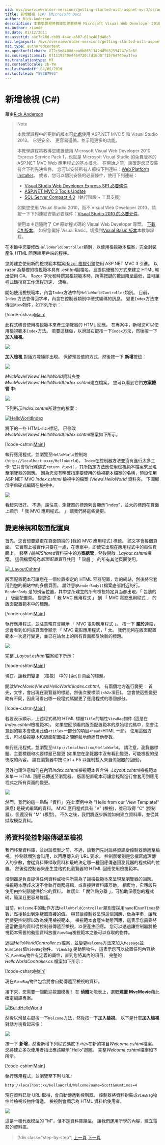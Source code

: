 ```yaml
---
uid: mvc/overview/older-versions/getting-started-with-aspnet-mvc3/cs/adding-a-view
title: 新增檢視 (C#) |Microsoft Docs
author: Rick-Anderson
description: 本教學課程將教導您建置使用 Microsoft Visual Web Developer 2010 Express Service Pack 1，也就是 ASP.NET MVC Web 應用程式的基本概念...
ms.author: riande
ms.date: 01/12/2011
ms.assetid: abc7c78d-cb09-4a4c-a887-61bc401d40e3
msc.legacyurl: /mvc/overview/older-versions/getting-started-with-aspnet-mvc3/cs/adding-a-view
msc.type: authoredcontent
ms.openlocfilehash: 872c5e8400daea0b8651342d45082594747e2e8f
ms.sourcegitcommit: 0f1119340e4464720cfd16d0ff15764746ea1fea
ms.translationtype: MT
ms.contentlocale: zh-TW
ms.lasthandoff: 04/09/2019
ms.locfileid: "59387993"
---
```

# <a name="adding-a-view-c"></a>新增檢視 (C#)

藉由[Rick Anderson]((https://twitter.com/RickAndMSFT))

> > [!NOTE]
> > 本教學課程中的更新的版本可[此處](../../../getting-started/introduction/getting-started.md)使用 ASP.NET MVC 5 和 Visual Studio 2013。 它更安全、 更容易遵循，並示範更多的功能。
> 
> 
> 本教學課程將教導您建置使用 Microsoft Visual Web Developer 2010 Express Service Pack 1，也就是 Microsoft Visual Studio 的免費版本的 ASP.NET MVC Web 應用程式的基本概念。 在開始之前，請確定您已安裝符合下列先決條件。 您可以安裝所有人都按下列連結：[Web Platform Installer](https://www.microsoft.com/web/gallery/install.aspx?appid=VWD2010SP1Pack)。 或者，您可以個別安裝的必要條件，使用下列連結：
> 
> - [Visual Studio Web Developer Express SP1 必要條件](https://www.microsoft.com/web/gallery/install.aspx?appid=VWD2010SP1Pack)
> - [ASP.NET MVC 3 Tools Update](https://www.microsoft.com/web/gallery/install.aspx?appsxml=&amp;appid=MVC3)
> - [SQL Server Compact 4.0](https://www.microsoft.com/web/gallery/install.aspx?appid=SQLCE;SQLCEVSTools_4_0)（執行階段 + 工具支援）
> 
> 如果您使用 Visual Studio 2010，而不 Visual Web Developer 2010，請按一下下列連結安裝必要條件：[Visual Studio 2010 的必要元件](https://www.microsoft.com/web/gallery/install.aspx?appsxml=&amp;appid=VS2010SP1Pack)。
> 
> 使用本主題隨附了 C# 原始程式碼的 Visual Web Developer 專案。 [下載 C# 版本](https://code.msdn.microsoft.com/Introduction-to-MVC-3-10d1b098)。 如果您偏好 Visual Basic，切換到[Visual Basic 版本](../vb/intro-to-aspnet-mvc-3.md)本教學課程。


在本節中您要修改`HelloWorldController`類別，以使用檢視範本檔案，完全封裝產生 HTML 回應給用戶端的程序。

您將建立使用新的檢視範本檔案[Razor 檢視引擎](https://weblogs.asp.net/scottgu/archive/2010/07/02/introducing-razor.aspx)使用 ASP.NET MVC 3 引進。 以 razor 為基礎的檢視範本具有 *.cshtml*副檔名，且提供優雅的方式來建立 HTML 輸出使用 C#。 Razor 字元和時撰寫檢視範本時，所需按鍵的數目降至最低，並可讓程式碼撰寫工作流程迅速、 流暢。

開始使用檢視範本，內含`Index`方法中的`HelloWorldController`類別。 目前，`Index` 方法會傳回字串，內含在控制器類別中硬式編碼的訊息。 變更`Index`方法來傳回`View`物件，如下列所示：

[!code-csharp[Main](adding-a-view/samples/sample1.cs)]

此程式碼會使用檢視範本來產生瀏覽器的 HTML 回應。 在專案中，新增您可以使用檢視範本`Index`方法。 若要這樣做，以滑鼠右鍵按一下`Index`方法，然後按一下**加入檢視**。

![](adding-a-view/_static/image1.png)

**加入檢視** 對話方塊隨即出現。 保留預設值的方式，然後按一下 **新增**按鈕：

![](adding-a-view/_static/image2.png)

*MvcMovie\Views\HelloWorld*資料夾並*MvcMovie\Views\HelloWorld\Index.cshtml*建立檔案。 您可以看到它們**方案總管 中**:

![](adding-a-view/_static/image3.png)

下列所示*Index.cshtml*所建立的檔案：

[![HelloWorldIndex](adding-a-view/_static/image5.png)](adding-a-view/_static/image4.png)

將下的一些 HTML`<h2>`標記。 已修改*MvcMovie\Views\HelloWorld\Index.cshtml*檔案如下所示。

[!code-cshtml[Main](adding-a-view/samples/sample2.cshtml)]

執行應用程式，並瀏覽至`HelloWorld`控制站 (`http://localhost:xxxx/HelloWorld`)。 `Index`在控制器方法並沒有進行太多工作; 它只會執行陳述式`return View()`，其所指定方法應使用檢視範本檔案來呈現至瀏覽器的回應。 因為您沒有明確指定要使用的檢視範本檔案的名稱，預設使用 ASP.NET MVC *Index.cshtml* 檢視中的檔案 *\Views\HelloWorld* 資料夾。 下圖顯示字串硬式編碼在檢視中。

![](adding-a-view/_static/image6.png)

看起來很好。 不過，請注意，瀏覽器的標題列會顯示"Index"，並大的標題在頁面上顯示 「 我 MVC 應用程式。 」 讓我們將這些變更。

## <a name="changing-views-and-layout-pages"></a>變更檢視和版面配置頁

首先，您會想要變更在頁面頂端的 [我的 MVC 應用程式] 標題。 該文字會每個頁面。 它實際上被實作只要在一處，在專案中，即使它出現在應用程式中的每個頁面上。 移至 */檢視/Shared*資料夾中的**方案總管**，然後開啟 *\_Layout.cshtml*檔案。 這個檔案稱為*版面配置頁*且共用 「 殼層 」 的所有其他頁面使用。

[![_LayoutCshtml](adding-a-view/_static/image8.png)](adding-a-view/_static/image7.png)

版面配置範本可讓您在一個位置指定的 HTML 容器配置，您的網站，然後將它套用到您的網站中的多個頁面。 請注意`@RenderBody()`檔案底部附近的行。 `RenderBody` 是的預留位置，其中您所建立的所有檢視特定頁面都出現，「 包裝的 」 版面配置頁。 變更從 「 我 MVC 應用程式 」 到 「 MVC 電影應用程式 」 的版面配置範本中的標題。

[!code-cshtml[Main](adding-a-view/samples/sample3.cshtml)]

執行應用程式，並注意現在會顯示 「 MVC 電影應用程式 」。 按一下 **關於**連結，您會看到如何該頁面會顯示 「 MVC 電影應用程式，「 太。 我們能夠在版面配置範本一次進行變更，並已在站台上的所有頁面都反映新的標題。

![](adding-a-view/_static/image9.png)

完整 *\_Layout.cshtml*檔案如下所示：

[!code-cshtml[Main](adding-a-view/samples/sample4.cshtml)]

現在，讓我們變更 （檢視） 中的 [索引] 頁面的標題。

開啟*MvcMovie\Views\HelloWorld\Index.cshtml*。 有兩個地方進行變更： 首先，文字，會出現在瀏覽器的標題，然後次要標頭 (`<h2>`項目)。 您會使這些變更略有不同，因此可看出哪一段程式碼變更了應用程式的哪個部分。

[!code-cshtml[Main](adding-a-view/samples/sample5.cshtml)]

若要表示顯示，上述程式碼的 HTML 標題`Title`的屬性`ViewBag`物件 (這是在*Index.cshtml*檢視範本)。 如果您回頭看的版面配置範本的原始程式碼中，您會注意到的範本會使用此值`<title>`一部分的項目`<head>`HTML 一節。 使用這個方法，可以檢視範本和版面配置檔之間輕鬆地傳遞其他參數。

執行應用程式，並瀏覽至`http://localhost:xx/HelloWorld`。 請注意，瀏覽器標題、主要標題和次要標題已變更 (如果您在瀏覽器中沒有看到變更，可能檢視的是快取的內容。 請在瀏覽器中按 Ctrl + F5 以強制載入來自伺服器的回應)。

另外也請注意如何在內容*Index.cshtml*檢視範本與合併 *\_Layout.cshtml*檢視範本和單一 HTML 回應已傳送至瀏覽器。 版面配置範本可讓您輕鬆進行會套用到應用程式之所有頁面的變更。

![](adding-a-view/_static/image10.png)

然而，我們的這一點點「資料」(在此案例中為 "Hello from our View Template!" 訊息) 是硬式編碼的資料。 MVC 應用程式具有 "V" (檢視)，並已取得 "C" (控制器)，但還沒有 "M" (模型)。 不久之後，我們將逐步解說如何建立資料庫，並從其擷取模型資料。

## <a name="passing-data-from-the-controller-to-the-view"></a>將資料從控制器傳遞至檢視

我們移至資料庫，並討論模型之前，不過，讓我們先討論將資訊從控制器傳遞至檢視。 控制器類別會叫用，以回應傳入的 URL 要求。 控制器類別是您撰寫處理傳入的參數，會從資料庫擷取資料和最終決定哪一種回應傳送回瀏覽器的程式碼的位置。 然後從控制器來產生並格式化瀏覽器的 HTML 回應使用檢視範本。

控制器是負責提供任何資料或物件所需為了讓檢視範本來呈現至瀏覽器的回應。 檢視範本應該永遠不會執行商務邏輯，或直接與資料庫互動。 相反地，它應該只使用由控制器提供給它的資料。 維護此 「 關注點分離 」，可協助保護您的程式碼，簡潔且更容易維護。

目前，`Welcome`中的動作方法`HelloWorldController`類別會採用`name`和`numTimes`參數，然後輸出到瀏覽器直接的值。 與其讓控制器呈現這個回應，做為字串，讓我們變更控制器以改為使用檢視範本。 檢視範本會產生動態回應，這表示您需要將適當數量的資料從控制器傳遞至檢視，以便產生回應。 您可以透過讓控制器將檢視範本需要的動態資料放置`ViewBag`檢視範本之後可以存取的物件。

返回*HelloWorldController.cs*檔案，並變更`Welcome`方法來加入`Message`並`NumTimes`值`ViewBag`物件。 `ViewBag` 是動態物件，這表示您可以放置任何內容給它;`ViewBag`物件有定義的屬性，直到您將其內的項目。 完整的 *HelloWorldController.cs* 檔案如下所示：

[!code-csharp[Main](adding-a-view/samples/sample6.cs)]

現在`ViewBag`物件包含將會自動傳遞至檢視的資料。

接下來，您需要一個歡迎視圖模板！ 在 **偵錯**功能表上，選取**建置 MvcMovie**藉此確定編譯專案。

[![BuildHelloWorld](adding-a-view/_static/image12.png)](adding-a-view/_static/image11.png)

然後以滑鼠右鍵按一下`Welcome`方法，然後按一下**加入檢視**。 以下是什麼**加入檢視**對話方塊看起來像：

![](adding-a-view/_static/image13.png)

按一下 **新增**，然後新增下列程式碼底下`<h2>`在新的項目*Welcome.cshtml*檔案。 您將建立多次使用者指出應該顯示"Hello"迴圈。 完整*Welcome.cshtml*檔案如下所示。

[!code-cshtml[Main](adding-a-view/samples/sample7.cshtml)]

執行應用程式，並瀏覽至下列 URL:

`http://localhost:xx/HelloWorld/Welcome?name=Scott&numtimes=4`

現在資料已從 URL 取得，會自動傳遞到控制器。 控制器將資料封裝成`ViewBag`物件並檢視該物件傳遞。 檢視則會顯示為 HTML 資料給使用者。

![](adding-a-view/_static/image14.png)

這是一種代表模型的 "M"，但不是資料庫類型。 讓我們運用所學的內容，建立電影的資料庫。

> [!div class="step-by-step"]
> [上一頁](adding-a-controller.md)
> [下一頁](adding-a-model.md)
